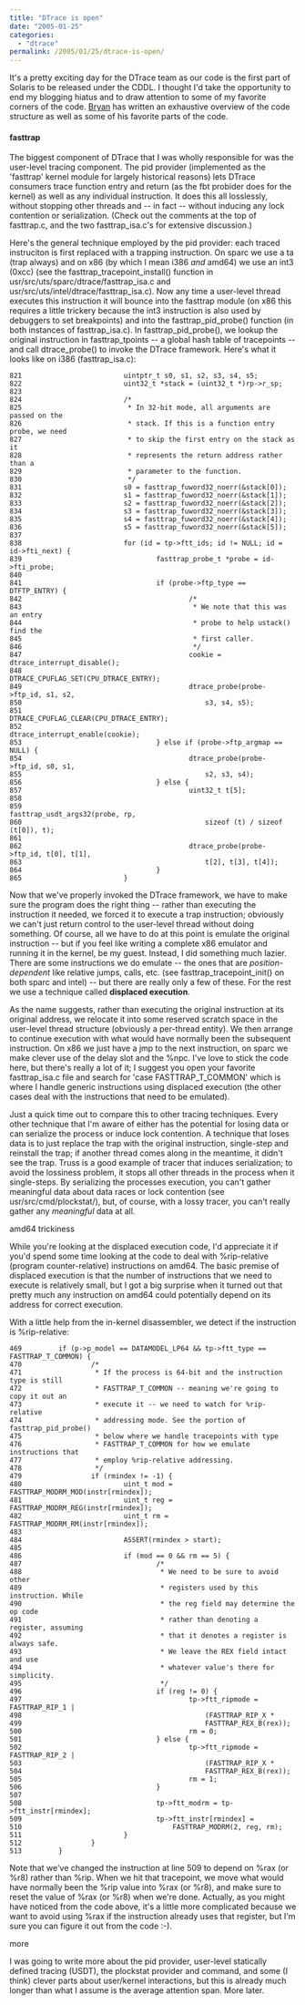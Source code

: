 ```yaml
---
title: "DTrace is open"
date: "2005-01-25"
categories:
  - "dtrace"
permalink: /2005/01/25/dtrace-is-open/
---
```


It's a pretty exciting day for the DTrace team as our code is the first part of Solaris to be released under the CDDL. I thought I'd take the opportunity to end my blogging hiatus and to draw attention to some of my favorite corners of the code. [Bryan](http://blogs.sun.com/bmc) has written an exhaustive overview of the code structure as well as some of his favorite parts of the code.

#### fasttrap

The biggest component of DTrace that I was wholly responsible for was the user-level tracing component. The pid provider (implemented as the 'fasttrap' kernel module for largely historical reasons) lets DTrace consumers trace function entry and return (as the fbt probider does for the kernel) as well as any individual instruction. It does this all losslessly, without stopping other threads and -- in fact -- without inducing any lock contention or serialization. (Check out the comments at the top of fasttrap.c, and the two fasttrap\_isa.c's for extensive discussion.)

Here's the general technique employed by the pid provider: each traced instruciton is first replaced with a trapping instruction. On sparc we use a ta (trap always) and on x86 (by which I mean i386 _and_ amd64) we use an int3 (0xcc) (see the fasttrap\_tracepoint\_install() function in usr/src/uts/sparc/dtrace/fasttrap\_isa.c and usr/src/uts/intel/dtrace/fasttrap\_isa.c). Now any time a user-level thread executes this instruction it will bounce into the fasttrap module (on x86 this requires a little trickery because the int3 instruction is also used by debuggers to set breakpoints) and into the fasttrap\_pid\_probe() function (in both instances of fasttrap\_isa.c). In fasttrap\_pid\_probe(), we lookup the original instruction in fasttrap\_tpoints -- a global hash table of tracepoints -- and call dtrace\_probe() to invoke the DTrace framework. Here's what it looks like on i386 (fasttrap\_isa.c):

```
821                         uintptr_t s0, s1, s2, s3, s4, s5;
822                         uint32_t *stack = (uint32_t *)rp->r_sp;
823
824                         /*
825                          * In 32-bit mode, all arguments are passed on the
826                          * stack. If this is a function entry probe, we need
827                          * to skip the first entry on the stack as it
828                          * represents the return address rather than a
829                          * parameter to the function.
830                          */
831                         s0 = fasttrap_fuword32_noerr(&stack[0]);
832                         s1 = fasttrap_fuword32_noerr(&stack[1]);
833                         s2 = fasttrap_fuword32_noerr(&stack[2]);
834                         s3 = fasttrap_fuword32_noerr(&stack[3]);
835                         s4 = fasttrap_fuword32_noerr(&stack[4]);
836                         s5 = fasttrap_fuword32_noerr(&stack[5]);
837
838                         for (id = tp->ftt_ids; id != NULL; id = id->fti_next) {
839                                 fasttrap_probe_t *probe = id->fti_probe;
840
841                                 if (probe->ftp_type == DTFTP_ENTRY) {
842                                         /*
843                                          * We note that this was an entry
844                                          * probe to help ustack() find the
845                                          * first caller.
846                                          */
847                                         cookie = dtrace_interrupt_disable();
848                                         DTRACE_CPUFLAG_SET(CPU_DTRACE_ENTRY);
849                                         dtrace_probe(probe->ftp_id, s1, s2,
850                                             s3, s4, s5);
851                                         DTRACE_CPUFLAG_CLEAR(CPU_DTRACE_ENTRY);
852                                         dtrace_interrupt_enable(cookie);
853                                 } else if (probe->ftp_argmap == NULL) {
854                                         dtrace_probe(probe->ftp_id, s0, s1,
855                                             s2, s3, s4);
856                                 } else {
857                                         uint32_t t[5];
858
859                                         fasttrap_usdt_args32(probe, rp,
860                                             sizeof (t) / sizeof (t[0]), t);
861
862                                         dtrace_probe(probe->ftp_id, t[0], t[1],
863                                             t[2], t[3], t[4]);
864                                 }
865                         }

```

Now that we've properly invoked the DTrace framework, we have to make sure the program does the right thing -- rather than executing the instruction it needed, we forced it to execute a trap instruction; obviously we can't just return control to the user-level thread without doing something. Of course, all we have to do at this point is emulate the original instruction -- but if you feel like writing a complete x86 emulator and running it in the kernel, be my guest. Instead, I did something much lazier. There are some instructions we do emulate -- the ones that are _position-dependent_ like relative jumps, calls, etc. (see fasttrap\_tracepoint\_init() on both sparc and intel) -- but there are really only a few of these. For the rest we use a technique called **displaced execution**.

As the name suggests, rather than executing the original instruction at its original address, we relocate it into some reserved scratch space in the user-level thread structure (obviously a per-thread entity). We then arrange to continue execution with what would have normally been the subsequent instruction. On x86 we just have a jmp to the next instruction, on sparc we make clever use of the delay slot and the %npc. I've love to stick the code here, but there's really a lot of it; I suggest you open your favorite fasttrap\_isa.c file and search for 'case FASTTRAP\_T\_COMMON' which is where I handle generic instructions using displaced execution (the other cases deal with the instructions that need to be emulated).

Just a quick time out to compare this to other tracing techniques. Every other technique that I'm aware of either has the potential for losing data or can serialize the process or induce lock contention. A technique that loses data is to just replace the trap with the original instruction, single-step and reinstall the trap; if another thread comes along in the meantime, it didn't see the trap. Truss is a good example of tracer that induces serialization; to avoid the lossiness problem, it stops all other threads in the process when it single-steps. By serializing the processes execution, you can't gather meaningful data about data races or lock contention (see usr/src/cmd/plockstat/), but, of course, with a lossy tracer, you can't really gather any _meaningful_ data at all.

amd64 trickiness

While you're looking at the displaced execution code, I'd appreciate it if you'd spend some time looking at the code to deal with %rip-relative (program counter-relative) instructions on amd64. The basic premise of displaced execution is that the number of instructions that we need to execute is relatively small, but I got a big surprise when it turned out that pretty much any instruction on amd64 could potentially depend on its address for correct execution.

With a little help from the in-kernel disassembler, we detect if the instruction is %rip-relative:

```
469         if (p->p_model == DATAMODEL_LP64 && tp->ftt_type == FASTTRAP_T_COMMON) {
470                 /*
471                  * If the process is 64-bit and the instruction type is still
472                  * FASTTRAP_T_COMMON -- meaning we're going to copy it out an
473                  * execute it -- we need to watch for %rip-relative
474                  * addressing mode. See the portion of fasttrap_pid_probe()
475                  * below where we handle tracepoints with type
476                  * FASTTRAP_T_COMMON for how we emulate instructions that
477                  * employ %rip-relative addressing.
478                  */
479                 if (rmindex != -1) {
480                         uint_t mod = FASTTRAP_MODRM_MOD(instr[rmindex]);
481                         uint_t reg = FASTTRAP_MODRM_REG(instr[rmindex]);
482                         uint_t rm = FASTTRAP_MODRM_RM(instr[rmindex]);
483
484                         ASSERT(rmindex > start);
485
486                         if (mod == 0 && rm == 5) {
487                                 /*
488                                  * We need to be sure to avoid other
489                                  * registers used by this instruction. While
490                                  * the reg field may determine the op code
491                                  * rather than denoting a register, assuming
492                                  * that it denotes a register is always safe.
493                                  * We leave the REX field intact and use
494                                  * whatever value's there for simplicity.
495                                  */
496                                 if (reg != 0) {
497                                         tp->ftt_ripmode = FASTTRAP_RIP_1 |
498                                             (FASTTRAP_RIP_X *
499                                             FASTTRAP_REX_B(rex));
500                                         rm = 0;
501                                 } else {
502                                         tp->ftt_ripmode = FASTTRAP_RIP_2 |
503                                             (FASTTRAP_RIP_X *
504                                             FASTTRAP_REX_B(rex));
505                                         rm = 1;
506                                 }
507
508                                 tp->ftt_modrm = tp->ftt_instr[rmindex];
509                                 tp->ftt_instr[rmindex] =
510                                     FASTTRAP_MODRM(2, reg, rm);
511                         }
512                 }
513         }

```

Note that we've changed the instruction at line 509 to depend on %rax (or %r8) rather than %rip. When we hit that tracepoint, we move what would have normally been the %rip value into %rax (or %r8), and make sure to reset the value of %rax (or %r8) when we're done. Actually, as you might have noticed from the code above, it's a little more complicated because we want to avoid using %rax if the instruction already uses that register, but I'm sure you can figure it out from the code :-).

more

I was going to write more about the pid provider, user-level statically defined tracing (USDT), the plockstat provider and command, and some (I think) clever parts about user/kernel interactions, but this is already much longer than what I assume is the average attention span. More later.
